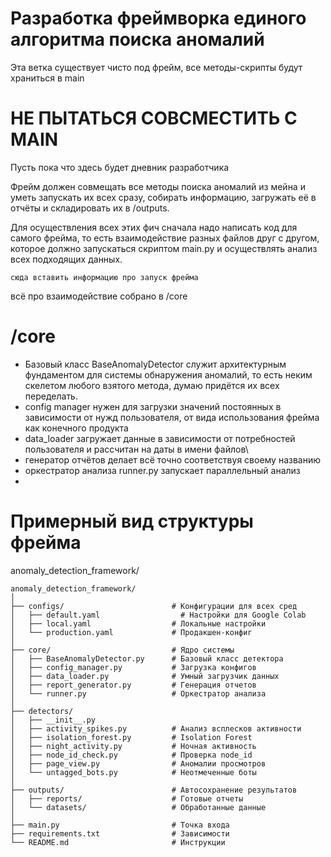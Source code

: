 # Разработка фреймворка единого алгоритма поиска аномалий

Эта ветка существует чисто под фрейм, все методы-скрипты будут храниться в main

# НЕ ПЫТАТЬСЯ СОВСМЕСТИТЬ C MAIN

Пусть пока что здесь будет дневник разработчика

Фрейм должен совмещать все методы поиска аномалий из мейна и уметь запускать их всех сразу, собирать информацию, загружать её в отчёты и складировать их в /outputs. 

Для осуществления всех этих фич сначала надо написать код для самого фрейма, то есть взаимодействие разных файлов друг с другом, которое должно запускаться скриптом main.py и осуществлять анализ всех подходящих данных.

```сюда вставить информацию про запуск фрейма```

всё про взаимодействие собрано в /core
 # /core
  - Базовый класс BaseAnomalyDetector служит архитектурным фундаментом для системы обнаружения аномалий, то есть неким скелетом любого взятого метода, думаю придётся их всех переделать.
  - config manager нужен для загрузки значений постоянных в зависимости от нужд пользователя, от вида использования фрейма как конечного продукта
  - data_loader загружает данные в зависимости от потребностей пользователя и рассчитан на даты в имени файлов\
  - генератор отчётов делает всё точно соответствуя своему названию
  - оркестратор анализа runner.py запускает параллельный анализ
  - 
 # Примерный вид структуры фрейма

anomaly_detection_framework/

```│
anomaly_detection_framework/
│
├── configs/                        # Конфигурации для всех сред
│   ├── default.yaml                  # Настройки для Google Colab
│   ├── local.yaml                  # Локальные настройки
│   └── production.yaml             # Продакшен-конфиг
│
├── core/                           # Ядро системы
│   ├── BaseAnomalyDetector.py      # Базовый класс детектора
│   ├── config_manager.py           # Загрузка конфигов
│   ├── data_loader.py              # Умный загрузчик данных
│   ├── report_generator.py         # Генерация отчетов
│   └── runner.py                   # Оркестратор анализа
│
├── detectors/              
│   ├── __init__.py
│   ├── activity_spikes.py          # Анализ всплесков активности
│   ├── isolation_forest.py         # Isolation Forest
│   ├── night_activity.py           # Ночная активность
│   ├── node_id_check.py            # Проверка node_id
│   ├── page_view.py                # Аномалии просмотров
│   └── untagged_bots.py            # Неотмеченные боты
│
├── outputs/                        # Автосохранение результатов
│   ├── reports/                    # Готовые отчеты
│   └── datasets/                   # Обработанные данные
│
├── main.py                         # Точка входа
├── requirements.txt                # Зависимости
└── README.md                       # Инструкции
```
